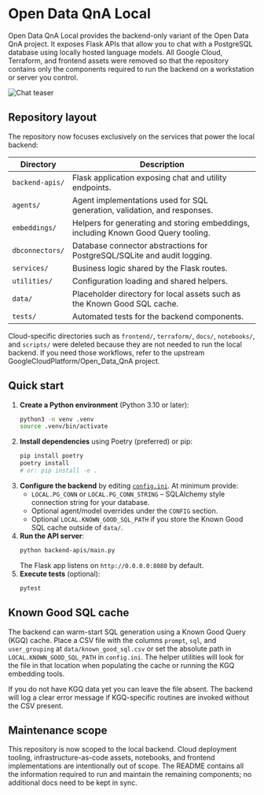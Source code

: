 # Open Data QnA Local

Open Data QnA Local provides the backend-only variant of the Open Data QnA project. It exposes
Flask APIs that allow you to chat with a PostgreSQL database using locally hosted language
models. All Google Cloud, Terraform, and frontend assets were removed so that the repository
contains only the components required to run the backend on a workstation or server you control.

![Chat teaser](utilities/imgs/Teaser.gif)

## Repository layout

The repository now focuses exclusively on the services that power the local backend:

| Directory | Description |
| --- | --- |
| `backend-apis/` | Flask application exposing chat and utility endpoints. |
| `agents/` | Agent implementations used for SQL generation, validation, and responses. |
| `embeddings/` | Helpers for generating and storing embeddings, including Known Good Query tooling. |
| `dbconnectors/` | Database connector abstractions for PostgreSQL/SQLite and audit logging. |
| `services/` | Business logic shared by the Flask routes. |
| `utilities/` | Configuration loading and shared helpers. |
| `data/` | Placeholder directory for local assets such as the Known Good SQL cache. |
| `tests/` | Automated tests for the backend components. |

Cloud-specific directories such as `frontend/`, `terraform/`, `docs/`, `notebooks/`, and `scripts/`
were deleted because they are not needed to run the local backend. If you need those workflows,
refer to the upstream GoogleCloudPlatform/Open_Data_QnA project.

## Quick start

1. **Create a Python environment** (Python 3.10 or later):
   ```bash
   python3 -m venv .venv
   source .venv/bin/activate
   ```
2. **Install dependencies** using Poetry (preferred) or pip:
   ```bash
   pip install poetry
   poetry install
   # or: pip install -e .
   ```
3. **Configure the backend** by editing [`config.ini`](config.ini). At minimum provide:
   - `LOCAL.PG_CONN` or `LOCAL.PG_CONN_STRING` – SQLAlchemy style connection string for your database.
   - Optional agent/model overrides under the `CONFIG` section.
   - Optional `LOCAL.KNOWN_GOOD_SQL_PATH` if you store the Known Good SQL cache outside of `data/`.
4. **Run the API server**:
   ```bash
   python backend-apis/main.py
   ```
   The Flask app listens on `http://0.0.0.0:8080` by default.
5. **Execute tests** (optional):
   ```bash
   pytest
   ```

## Known Good SQL cache

The backend can warm-start SQL generation using a Known Good Query (KGQ) cache. Place a CSV file
with the columns `prompt`, `sql`, and `user_grouping` at `data/known_good_sql.csv` or set the
absolute path in `LOCAL.KNOWN_GOOD_SQL_PATH` in `config.ini`. The helper utilities will look for the
file in that location when populating the cache or running the KGQ embedding tools.

If you do not have KGQ data yet you can leave the file absent. The backend will log a clear error
message if KGQ-specific routines are invoked without the CSV present.

## Maintenance scope

This repository is now scoped to the local backend. Cloud deployment tooling, infrastructure-as-code
assets, notebooks, and frontend implementations are intentionally out of scope. The README contains
all the information required to run and maintain the remaining components; no additional docs need
to be kept in sync.

